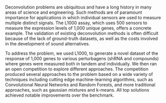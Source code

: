 <!--
 In the context of biomedical research with human cell lines, the ability to extract the expression levels of individual genes from composite samples is of paramount importance.
 -->

Deconvolution problems are ubiquitous and have a long history in many areas of science and engineering. Such methods are of paramount importance for applications in which individual sensors are used to measure multiple distinct signals. The L1000 assay, which uses 500 sensors to measure the expression levels of 1,000 unique genes, offers a concrete example. The validation of existing deconvolution methods is often difficult because of the lack of ground-truth datasets, as well as the costs involved in the development of sound alternatives. 

To address the problem, we used L1000, to generate a novel dataset of the response of 1,000 genes to various perturbagens (shRNA and compounds) where genes were measured both in tandem and individually. We then ran an open competition to explore different approaches. The competition produced several approaches to the problem based on a wide variety of techniques including cutting edge machine-learning algorithms, such as Convolutional Neural Networks and Random Forests, and more traditional approaches, such as gaussian mixtures and k-means. All top solutions achieved notable improvements over the benchmark. 


